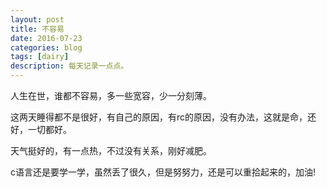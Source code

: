 ```yaml
---
layout: post
title: 不容易
date: 2016-07-23
categories: blog
tags: [dairy]
description: 每天记录一点点。
---
```

人生在世，谁都不容易，多一些宽容，少一分刻薄。

这两天睡得都不是很好，有自己的原因，有rc的原因，没有办法，这就是命，还好，一切都好。

天气挺好的，有一点热，不过没有关系，刚好减肥。

c语言还是要学一学，虽然丢了很久，但是努努力，还是可以重拾起来的，加油!

